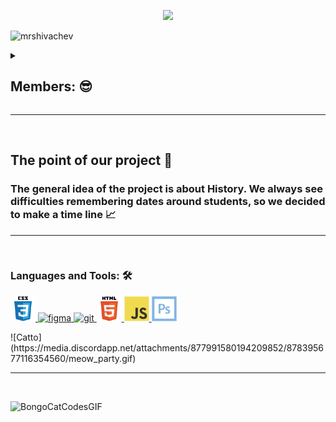 
<p align="center">
  <img  src="https://user-images.githubusercontent.com/85336812/159136668-cbfa2472-ac46-4c51-8184-ea1b2e893a1b.png">
</p>

<p align="left"> <img src="https://komarev.com/ghpvc/?username=mrshivachev&label=Profile%20views&color=0e75b6&style=flat" alt="mrshivachev" /> </p>
</h1>
<details>
           <summary><h2>Members: 😎</summary>
           <summary> Maria Ukrainska❤️ - Backend - https://github.com/MDUkrainska20</summary>
           <summary> Gergana Bineva✨🪑 - Designer - https://github.com/GIBineva </summary>
           <summary> Stella Ivanova🐱- Frontend - https://github.com/SIIvanova20 </summary>
           <summary> Miroslav Shivachev🍁 - Scrum - https://github.com/MRShivachev </summary>
</details>

<hr><br>
           <h2>The point of our project 📑</h2>
           <h3> The general idea of the project is about History. We always see difficulties remembering dates around students, so we decided to make a time line 📈</h3>
           <hr><br>
<p align="left">
</p>

<h3 align="left">Languages and Tools: 🛠️</h3>
<p align="left"> <a href="https://www.w3schools.com/cpp/" target="_blank" rel="noreferrer">  </a> <a href="https://www.w3schools.com/css/" target="_blank" rel="noreferrer"> <img src="https://raw.githubusercontent.com/devicons/devicon/master/icons/css3/css3-original-wordmark.svg" alt="css3" width="40" height="40"/> </a> <a href="https://www.figma.com/" target="_blank" rel="noreferrer"> <img src="https://www.vectorlogo.zone/logos/figma/figma-icon.svg" alt="figma" width="40" height="40"/> </a> <a href="https://git-scm.com/" target="_blank" rel="noreferrer"> <img src="https://www.vectorlogo.zone/logos/git-scm/git-scm-icon.svg" alt="git" width="40" height="40"/> </a> <a href="https://www.w3.org/html/" target="_blank" rel="noreferrer"> <img src="https://raw.githubusercontent.com/devicons/devicon/master/icons/html5/html5-original-wordmark.svg" alt="html5" width="40" height="40"/> </a> <a href="https://developer.mozilla.org/en-US/docs/Web/JavaScript" target="_blank" rel="noreferrer"> <img src="https://raw.githubusercontent.com/devicons/devicon/master/icons/javascript/javascript-original.svg" alt="javascript" width="40" height="40"/> </a> <a href="https://www.photoshop.com/en" target="_blank" rel="noreferrer"> <img src="https://raw.githubusercontent.com/devicons/devicon/master/icons/photoshop/photoshop-line.svg" alt="photoshop" width="40" height="40"/> </a></p>
  ![Catto](https://media.discordapp.net/attachments/877991580194209852/878395677116354560/meow_party.gif)
<br><hr><br>

![BongoCatCodesGIF](https://user-images.githubusercontent.com/85336812/159136089-43692f3e-126b-473c-9c93-5a8c32dc6fac.gif)
